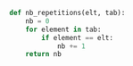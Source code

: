 ```python linenums='1'
def nb_repetitions(elt, tab):
    nb = 0
    for element in tab:
        if element == elt:
            nb += 1
    return nb
```
